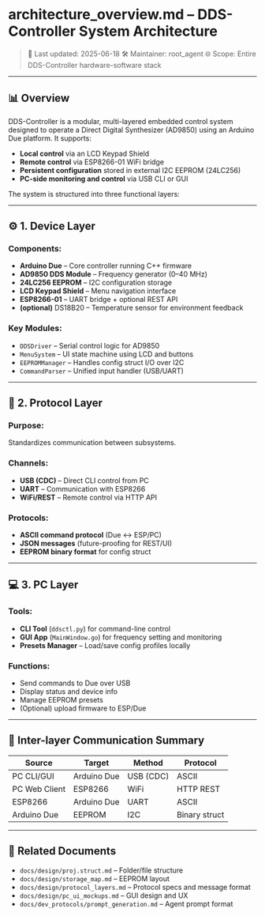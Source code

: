 # architecture\_overview\.md – DDS-Controller System Architecture

> 📅 Last updated: 2025-06-18
> 🛠️ Maintainer: root\_agent
> 🌐 Scope: Entire DDS-Controller hardware-software stack

---

## 📊 Overview

DDS-Controller is a modular, multi-layered embedded control system designed to operate a Direct Digital Synthesizer (AD9850) using an Arduino Due platform. It supports:

* **Local control** via an LCD Keypad Shield
* **Remote control** via ESP8266-01 WiFi bridge
* **Persistent configuration** stored in external I2C EEPROM (24LC256)
* **PC-side monitoring and control** via USB CLI or GUI

The system is structured into three functional layers:

---

## ⚙️ 1. Device Layer

### Components:

* **Arduino Due** – Core controller running C++ firmware
* **AD9850 DDS Module** – Frequency generator (0–40 MHz)
* **24LC256 EEPROM** – I2C configuration storage
* **LCD Keypad Shield** – Menu navigation interface
* **ESP8266-01** – UART bridge + optional REST API
* **(optional)** DS18B20 – Temperature sensor for environment feedback

### Key Modules:

* `DDSDriver` – Serial control logic for AD9850
* `MenuSystem` – UI state machine using LCD and buttons
* `EEPROMManager` – Handles config struct I/O over I2C
* `CommandParser` – Unified input handler (USB/UART)

---

## 🚁 2. Protocol Layer

### Purpose:

Standardizes communication between subsystems.

### Channels:

* **USB (CDC)** – Direct CLI control from PC
* **UART** – Communication with ESP8266
* **WiFi/REST** – Remote control via HTTP API

### Protocols:

* **ASCII command protocol** (Due <-> ESP/PC)
* **JSON messages** (future-proofing for REST/UI)
* **EEPROM binary format** for config struct

---

## 💻 3. PC Layer

### Tools:

* **CLI Tool** (`ddsctl.py`) for command-line control
* **GUI App** (`MainWindow.go`) for frequency setting and monitoring
* **Presets Manager** – Load/save config profiles locally

### Functions:

* Send commands to Due over USB
* Display status and device info
* Manage EEPROM presets
* (Optional) upload firmware to ESP/Due

---

## 🔌 Inter-layer Communication Summary

| Source        | Target      | Method    | Protocol      |
| ------------- | ----------- | --------- | ------------- |
| PC CLI/GUI    | Arduino Due | USB (CDC) | ASCII         |
| PC Web Client | ESP8266     | WiFi      | HTTP REST     |
| ESP8266       | Arduino Due | UART      | ASCII         |
| Arduino Due   | EEPROM      | I2C       | Binary struct |

---

## 📖 Related Documents

* `docs/design/proj.struct.md` – Folder/file structure
* `docs/design/storage_map.md` – EEPROM layout
* `docs/design/protocol_layers.md` – Protocol specs and message format
* `docs/design/pc_ui_mockups.md` – GUI design and UX
* `docs/dev_protocols/prompt_generation.md` – Agent prompt format
